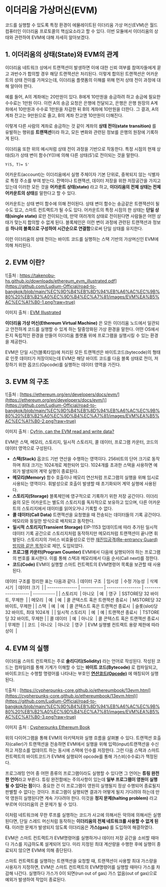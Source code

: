 # 이더리움 가상머신(EVM)

코드를 실행할 수 있도록 특정 환경이 에뮬레이트된 이더리움 가상 머신(EVM)은 월드 컴퓨터인 이더리움 프로토콜의 핵심요소라고 할 수 있다. 이번 모듈에서 이더리움의 상태와 관련하여 EVM에 대해 자세히 알아보겠다.

## 1. 이더리움의 상태(State)와 EVM의 관계

이더리움 네트워크 상에서 트랜잭션이 발생하면 이에 대한 신뢰 여부를 참여자들에게 묻고 과반수가 합의할 경우 해당 트랜잭션은 처리된다. 이렇게 합의된 트랜잭션은 어카운트의 상태 전이를 가져오는데, 이더리움 플랫폼의 이해를 위해 먼저 상태 전이 과정에 대해 알아야 한다.

예를 들어, A의 계좌에는 20만원이 있다. B에게 10만원을 송금하려 하고 송금에 필요한 수수료는 1만원 이다. 이런 A의 송금 요청은 은행에 전달되고, 은행은 은행 원장의  A계좌에서 10만원과 수수료 1만원을 차감한 뒤 B의 계좌에 10만원을 더한다. 그 결과, A의 계좌 잔고는 9만원으로 줄고, B의 계좌 잔고엔 10만원이 더해진다.

이렇게 다른 사람의 계좌로 송금하는 것 같이 계좌의 **상태 전이(state transition)** 를 유발하는 행위를 **트랜잭션**이라 하고, 모든 변화와 관련된 정보를 은행의 원장에 기록하게 된다.

이더리움 또한 위의 예시처럼 상태 전이 과정을 기반으로 작동한다. 특정 시점의 현재 상태(S)가 상태 변이 함수(Y())에 의해 다른 상태(S’)로 전이되는 것을 말한다.

```
Y(S, T)= S'
```

어카운트(account)는 이더리움에서 실행 주체이자 기본 단위로, 중복되지 않는 식별자로 특정 주소를 부여 받는다. 잔액이나 트랜잭션, 데이터 저장을 위한 저장공간을 가지고 있는데 이러한 모든 것을 **어카운트 상태(state)** 라고 하고, **이더리움의 전체 상태는 전체 어카운트의 상태**를 말한다고 할 수 있다.

어카운트는 상태 변이 함수에 의해 전이된다. 상태 변이 함수는 송금같은 트랜잭션이 될 수도 있고, 스마트 컨트랙트가 될 수도 있다. 어카운트의 특정 시점의 한 상태는 **단일 상태(single state)** 로만 전이되는데, 만약 여러개의 상태로 전이된다면 사람들은 어떤 상태가 맞는지 합의할 수 없게 된다. 블록체인은 이런 변이 과정에 관련된 트랜잭션과 정보를 **하나의 블록으로 구성하여 시간순으로 연결함**으로써 단일 상태를 유지한다.

이런 이더리움의 상태 전이는 바이트 코드를 실행하는 스택 기반의 가상머신인 EVM에 의해 처리된다. 

## 2. EVM 이란?
![출처 : https://takenobu-hs.github.io/downloads/ethereum_evm_illustrated.pdf](https://github.com/Ludium-Official/road-to-bangkok/blob/main/%EC%9D%B4%EB%8D%94%EB%A6%AC%EC%9B%80%20%EB%B2%A0%EC%9D%B4%EC%A7%81/images/EVM%EA%B5%AC%EC%A1%B0-1.png?raw=true)

이미지 출처 : [EVM Illustrated](https://takenobu-hs.github.io/downloads/ethereum_evm_illustrated.pdf)

**이더리움 가상 머신(Ethereum Virtual Machine)** 은 모든 이더리움 노드에서 일관되고 안전하게 코드를 실행할 수 있게 하는 탈중앙화된 가상 환경을 말한다. 어떤 OS에서든지 독립적인 환경을 만들어 이더리움 플랫폼 위에 프로그램을 실행시킬 수 있는 환경을 제공한다.

EVM은 단일 시간(블록타임)에 처리된 모든 트랜젝션은 바이트코드(bytecode)의 형태로 인풋 데이터가 저장이되는데 EVM은 해당 바이트 코드를 다음 블록 상태로 전이, 저장하기 위한 옵코드(Opcode)를 실행하는 데이터 영역을 가진다.  

## 3. EVM 의 구조
![출처 : [https://ethereum.org/en/developers/docs/evm/](https://ethereum.org/en/developers/docs/evm/)](https://github.com/Ludium-Official/road-to-bangkok/blob/main/%EC%9D%B4%EB%8D%94%EB%A6%AC%EC%9B%80%20%EB%B2%A0%EC%9D%B4%EC%A7%81/images/EVM%EA%B5%AC%EC%A1%B0-2.png?raw=true)

이미지 출처 : [Cyfrin, can the EVM read and write data?](https://ethereum.org/en/developers/docs/evm/)

EVM은 스택, 메모리, 스토리지, 일시적 스토리지, 콜 데이터, 프로그램 카운터, 코드의 데이터 영역으로 구성된다.

- **스택(Stack)**
옵코드 기반 연산을 수행하는 영역이다. 256비트의 단어 크기로 동작하며 최대 크기는 1024개로 제한되어 있다. 1024개를 초과한 스택을 사용하면 예외가 발생되어 계약 실행이 종료된다.
- **메모리(Memory)**
함수 호출이나 메모리 연산처럼 프로그램의 실행을 위해 임시로 사용되는 영역이다. 휘발성으로 호출이 발생할 때 초기화되어 계약 실행에 사용된다.
- **스토리지(Storage)**
블록체인에 영구적으로 기록하기 위한 저장 공간이다. 이더리움의 모든 어카운트는 별도의 스토리지를 독자적으로 보유하고 있으며, 다른 어카운트의 스토리지에서 데이터를 읽어오거나 기록할 수 없다.
- **콜 데이터(Call Data)**
트랜잭션을 요청했을 때 전송되는 데이터들의 기록 공간이다. 메모리와 동일한 방식으로 배치되고 동작한다.
- **일시적 스토리지(Transient Storage)**
EIP-1153 업데이트에 따라 추가된 일시적 데이터 기록 공간으로 스토리지처럼 동작하지만 메모리처럼 트랜잭션이 끝나면 휘발된다. 스토리지의 가비스 비효율성으로 인한 [재진입공격(Re-entrancy Guard) 방지와 같은 목적](https://medium.com/@bornTo_Dev/eip-1153-%EC%9D%B4%EB%8D%94%EB%A6%AC%EC%9B%80%EC%9D%98-%EC%9D%BC%EC%8B%9C%EC%A0%81%EC%9D%B8-%EC%A0%80%EC%9E%A5-%EA%B3%B5%EA%B0%84-transient-storage-bb5fce1d932b)으로 제안, 도입되었다.
- **프로그램 카운터(Program Counter)**
EVM에서 다음에 실행되어야 하는 프로그램의 번호를 표시한다. 이를 통해 스택과 메모리에서 다음 순서(Call next)를 정한다.
- **코드(Code)**
EVM이 실행할 스마트 컨트랙트의 EVM명령어 목록을 보관할 때 사용된다.

데이터 구조를 정리한 표는 다음과 같다.
| 데이터 구조  | 임시성  | 수정 가능성  | 삭제 시기  | 데이터 크기  |
| --------------- | ----------- | ----------------- | -------------------- | ----------- |
| 스토리지  | 아니오  | 예  | 영구  | SSTORE당 32 바이트, 무제한  |
| 메모리  | 예  | 예  | 콜 콘텍스트 혹은 트랜잭션 종료시  | MSTORE당 32 바이트, 무제한 |
| 스택  | 예  | 예  | 콜 콘텍스트 혹은 트랜잭션 종료시  | 슬롯(slot)당 32 바이트, 최대 1024개  |
| 일시적 스토리지  | 예  | 예 | 트랜잭션 종료시  | TSTORE당 32 바이트, 무제한  |
| 콜 데이터  | 예  | 아니오  | 콜 콘텍스트 혹은 트랜잭션 종료시  | 무제한  |
| 코드  | 아니오  | 아니오  | 영구  | EVM 실행별 컨트랙트 용량 제한에 따라 상이  |


## 4. EVM 의 실행

이더리움 스마트 컨트랙트는 주로 **솔리디티(Solidity)** 라는 언어로 작성된다. 작성된 코드는 컴파일러를 통해 기계가 이해할 수 있는 **바이트 코드(Bytecode)** 로 컴파일되고, 바이트코드는 수행할 명령어를 나타내는 부호인 **[연산코드(Opcode)](https://ethereum.org/ko/developers/docs/evm/opcodes/)** 에 매칭되어 실행된다. 

![출처 : [https://cypherpunks-core.github.io/ethereumbook/13evm.html](https://cypherpunks-core.github.io/ethereumbook/13evm.html)](https://github.com/Ludium-Official/road-to-bangkok/blob/main/%EC%9D%B4%EB%8D%94%EB%A6%AC%EC%9B%80%20%EB%B2%A0%EC%9D%B4%EC%A7%81/images/EVM%EA%B5%AC%EC%A1%B0-3.png?raw=true)

이미지 출처 : [Cypherpunks Ethereum Book](https://cypherpunks-core.github.io/ethereumbook/13evm.html)

위의 다이어그램을 통해 EVM의 아키텍처와 실행 흐름을 살펴볼 수 있다. 트랜잭션 호출자(caller)가 트랜잭션을 전송하면 EVM에서 실행을 위해 입력(input)트랜잭션을 수신하고 저장소를 업데이트 하는 동시에 스택에 인수를 저장한다.  그런 다음 스택과 스마트 컨트랙트의 바이트코드가 EVM에 실행되어 opcode를 통해 가스비(수수료)가 책정된다. 

프로그래밍 언어 중 어떤 종류의 프로그램이라도 실행할 수 있다면 그 언어는 **튜링 완전한 언어**라고 부른다. 튜링 완전함에는 주의사항이 있는데 **일부 프로그램이 영원이 실행될 수 있다는 점**이다. 중요한 건 이 프로그램이 영원히 실행될지 정상 수행되어 종료될지 판별할 수 없다는 것이다. 프로그램이 실행되면 결과가 어떻게 될지 기다려야 하는데 만약 영원히 실행된다면 계속 기다려야 한다. 이것을 **정지 문제(halting problem)** 라고 부르며 이더리움의 큰 문제가 될 수 있다. 

이처럼 네트워크에 무한 루프를 실행하는 코드가 사고에 의해서든 악의에 의해서든 실행된다면, 단일 스레드 머신처럼 동작하는 **이더리움의 전체 네트워크를 사용할 수 없게 된다.** 이러한 문제가 발생되지 않도록 이더리움은 **가스(gas)** 를 도입하여 해결하였다.

EVM은 스마트 컨트랙트가 EVM명령어를 실행하거나 데이터 저장 공간을 소비할 때마다 가스를 지급하도록 설계되어 있다. 미리 지정된 최대 계산량을 수행한 후에 실행이 종료되지 않으면 EVM에 의해 중단된다.

스마트 컨트랙트를 실행하는 트랜잭션을 요청할 때, 트랜잭션이 사용할 최대 가스량을 사용자가 지정하면, EVM은 스마트 컨트랙트의 EVM명령어를 실행할 때마다 가스를 차감해 나간다. 실행하다 가스가 0이 되면(run out of gas) 가스 없음(out of gas)으로 예외가 발생하여 작업이 종료된다.
